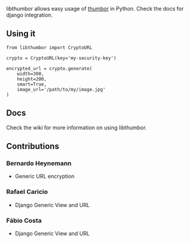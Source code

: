 libthumbor allows easy usage of
[thumbor](http://github.com/globocom/thumbor) in Python. Check the docs for django integration.

## Using it

    from libthumbor import CryptoURL

    crypto = CryptoURL(key='my-security-key')

    encrypted_url = crypto.generate(
        width=300,
        height=200,
        smart=True,
        image_url='/path/to/my/image.jpg'
    )

## Docs

Check the wiki for more information on using libthumbor.

## Contributions

### Bernardo Heynemann

* Generic URL encryption

### Rafael Caricio

* Django Generic View and URL

### Fábio Costa

* Django Generic View and URL